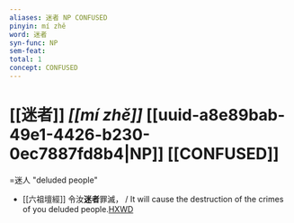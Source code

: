 ```yaml
---
aliases: 迷者 NP CONFUSED
pinyin: mí zhě
word: 迷者
syn-func: NP
sem-feat: 
total: 1
concept: CONFUSED 
---
```

# [[迷者]] *[[mí zhě]]*  [[uuid-a8e89bab-49e1-4426-b230-0ec7887fd8b4|NP]] [[CONFUSED]]
=迷人 "deluded people"
 - [[六祖壇經]] 令汝**迷者**罪滅， / It will cause the destruction of the crimes of you deluded people.[HXWD](https://hxwd.org/textview.html?location=KR6q0082_T_001-0341a.18)
